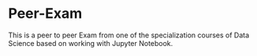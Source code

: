 # Peer-Exam
This is a peer to peer Exam from one of the specialization courses of Data Science based on working with Jupyter Notebook.
